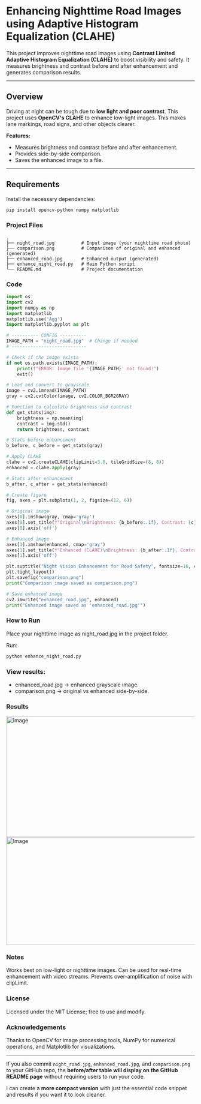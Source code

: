 # Enhancing Nighttime Road Images using Adaptive Histogram Equalization (CLAHE)

This project improves nighttime road images using **Contrast Limited Adaptive Histogram Equalization (CLAHE)** to boost visibility and safety. It measures brightness and contrast before and after enhancement and generates comparison results.

---

## Overview
Driving at night can be tough due to **low light and poor contrast**. This project uses **OpenCV's CLAHE** to enhance low-light images. This makes lane markings, road signs, and other objects clearer.

**Features:**
- Measures brightness and contrast before and after enhancement.
- Provides side-by-side comparison.
- Saves the enhanced image to a file.

---

## Requirements
Install the necessary dependencies:
```bash
pip install opencv-python numpy matplotlib
```
### Project Files
```
.
├── night_road.jpg          # Input image (your nighttime road photo)
├── comparison.png          # Comparison of original and enhanced (generated)
├── enhanced_road.jpg       # Enhanced output (generated)
├── enhance_night_road.py   # Main Python script
└── README.md               # Project documentation
```
### Code
```python
import os
import cv2
import numpy as np
import matplotlib
matplotlib.use('Agg')  
import matplotlib.pyplot as plt

# ---------- CONFIG ----------
IMAGE_PATH = "night_road.jpg"  # Change if needed
# ----------------------------

# Check if the image exists
if not os.path.exists(IMAGE_PATH):
    print(f"ERROR: Image file '{IMAGE_PATH}' not found!")
    exit()

# Load and convert to grayscale
image = cv2.imread(IMAGE_PATH)
gray = cv2.cvtColor(image, cv2.COLOR_BGR2GRAY)

# Function to calculate brightness and contrast
def get_stats(img):
    brightness = np.mean(img)
    contrast = img.std()
    return brightness, contrast

# Stats before enhancement
b_before, c_before = get_stats(gray)

# Apply CLAHE
clahe = cv2.createCLAHE(clipLimit=3.0, tileGridSize=(8, 8))
enhanced = clahe.apply(gray)

# Stats after enhancement
b_after, c_after = get_stats(enhanced)

# Create figure
fig, axes = plt.subplots(1, 2, figsize=(12, 6))

# Original image
axes[0].imshow(gray, cmap='gray')
axes[0].set_title(f"Original\nBrightness: {b_before:.1f}, Contrast: {c_before:.1f}")
axes[0].axis('off')

# Enhanced image
axes[1].imshow(enhanced, cmap='gray')
axes[1].set_title(f"Enhanced (CLAHE)\nBrightness: {b_after:.1f}, Contrast: {c_after:.1f}")
axes[1].axis('off')

plt.suptitle("Night Vision Enhancement for Road Safety", fontsize=16, color='blue')
plt.tight_layout()
plt.savefig("comparison.png")
print("Comparison image saved as comparison.png")

# Save enhanced image
cv2.imwrite("enhanced_road.jpg", enhanced)
print("Enhanced image saved as 'enhanced_road.jpg'")
```
### How to Run
Place your nighttime image as night_road.jpg in the project folder.

Run:
```bash
python enhance_night_road.py
```
### View results:
- enhanced_road.jpg → enhanced grayscale image.
- comparison.png → original vs enhanced side-by-side.

### Results
<img width="568" height="322" alt="Image" src="https://github.com/user-attachments/assets/398ea651-6e7c-4866-8115-3cbd7148ea22" />

<img width="564" height="287" alt="Image" src="https://github.com/user-attachments/assets/1479b1f7-d3fd-4c7e-8d06-27155a611d27" />


### Notes
Works best on low-light or nighttime images. Can be used for real-time enhancement with video streams. Prevents over-amplification of noise with clipLimit.

### License
Licensed under the MIT License; free to use and modify.

### Acknowledgements
Thanks to OpenCV for image processing tools, NumPy for numerical operations, and Matplotlib for visualizations.

---

If you also commit `night_road.jpg`, `enhanced_road.jpg`, and `comparison.png` to your GitHub repo, the **before/after table will display on the GitHub README page** without requiring users to run your code.

I can create a **more compact version** with just the essential code snippet and results if you want it to look cleaner.
